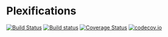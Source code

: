 # Plexifications

[![Build Status](https://travis-ci.org/meirizarrygelpi/Plexifications.jl.svg?branch=master)](https://travis-ci.org/meirizarrygelpi/Plexifications.jl) [![Build status](https://ci.appveyor.com/api/projects/status/in796bf5m0fecub4?svg=true)](https://ci.appveyor.com/project/meirizarrygelpi/plexifications-jl) [![Coverage Status](https://coveralls.io/repos/github/meirizarrygelpi/Plexifications.jl/badge.svg?branch=master)](https://coveralls.io/github/meirizarrygelpi/Plexifications.jl?branch=master) [![codecov.io](http://codecov.io/github/meirizarrygelpi/Plexifications.jl/coverage.svg?branch=master)](http://codecov.io/github/meirizarrygelpi/Plexifications.jl?branch=master)
